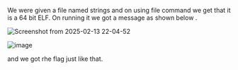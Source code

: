 
We were given a file named strings and on using file command we get that it is a 64 bit ELF. On running it we got a message as shown below .


![Screenshot from 2025-02-13 22-04-52](https://github.com/user-attachments/assets/7296135d-b06e-49bd-8a52-7f2bface51fc)


![image](https://github.com/user-attachments/assets/68e0b1af-6bf0-490d-979c-158ce4f285a4)

and we got rhe flag just like that.


